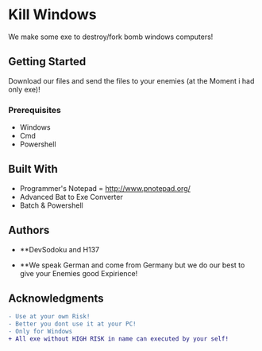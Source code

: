 # Kill Windows

We make some exe to destroy/fork bomb windows computers!

## Getting Started
Download our files and send the files to your enemies (at the Moment i had only exe)!

### Prerequisites

* Windows
* Cmd
* Powershell

## Built With

* Programmer's Notepad = http://www.pnotepad.org/
* Advanced Bat to Exe Converter
* Batch & Powershell

## Authors

* **DevSodoku and H137

* **We speak German and come from Germany but we do our best to give your Enemies good Expirience!

## Acknowledgments

```diff
- Use at your own Risk!
- Better you dont use it at your PC!
- Only for Windows
+ All exe without HIGH RISK in name can executed by your self! 
```
